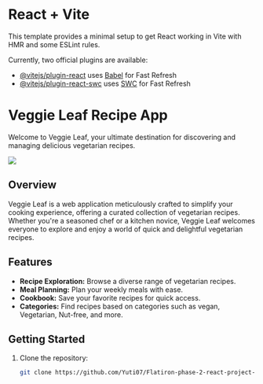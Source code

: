 # React + Vite

This template provides a minimal setup to get React working in Vite with HMR and some ESLint rules.

Currently, two official plugins are available:

- [@vitejs/plugin-react](https://github.com/vitejs/vite-plugin-react/blob/main/packages/plugin-react/README.md) uses [Babel](https://babeljs.io/) for Fast Refresh
- [@vitejs/plugin-react-swc](https://github.com/vitejs/vite-plugin-react-swc) uses [SWC](https://swc.rs/) for Fast Refresh



# Veggie Leaf Recipe App

Welcome to Veggie Leaf, your ultimate destination for discovering and managing delicious vegetarian recipes.

![](![public/VeggieLeaf.png])

## Overview

Veggie Leaf is a web application meticulously crafted to simplify your cooking experience, offering a curated collection of vegetarian recipes. Whether you're a seasoned chef or a kitchen novice, Veggie Leaf welcomes everyone to explore and enjoy a world of quick and delightful vegetarian recipes.

## Features

- **Recipe Exploration:** Browse a diverse range of vegetarian recipes.
- **Meal Planning:** Plan your weekly meals with ease.
- **Cookbook:** Save your favorite recipes for quick access.
- **Categories:** Find recipes based on categories such as vegan, Vegetarian, Nut-free, and more.

## Getting Started

1. Clone the repository:

   ```bash
   git clone https://github.com/Yuti07/Flatiron-phase-2-react-project-frontend/tree/main
